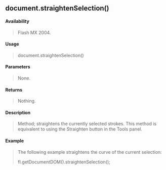 ## document.straightenSelection()

#### Availability

> Flash MX 2004.

#### Usage

> document.straightenSelection()

#### Parameters

> None.

#### Returns

> Nothing.

#### Description

> Method; straightens the currently selected strokes. This method is equivalent to using the Straighten button in the Tools panel.

#### Example

> The following example straightens the curve of the current selection:
>
> fl.getDocumentDOM().straightenSelection();
